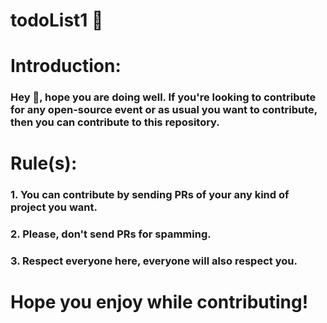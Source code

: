 # todoList1 📃

# Introduction:
### Hey 👋, hope you are doing well. If you're looking to contribute for any open-source event or as usual you want to contribute, then you can contribute to this repository.

# Rule(s):
### 1. You can contribute by sending PRs of your any kind of project you want.
### 2. Please, don't send PRs for spamming.
### 3. Respect everyone here, everyone will also respect you.

# Hope you enjoy while contributing! 

